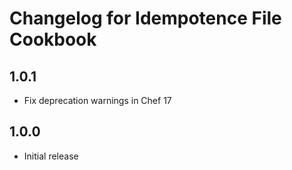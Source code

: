 # Changelog for Idempotence File Cookbook

## 1.0.1

* Fix deprecation warnings in Chef 17

## 1.0.0

* Initial release

